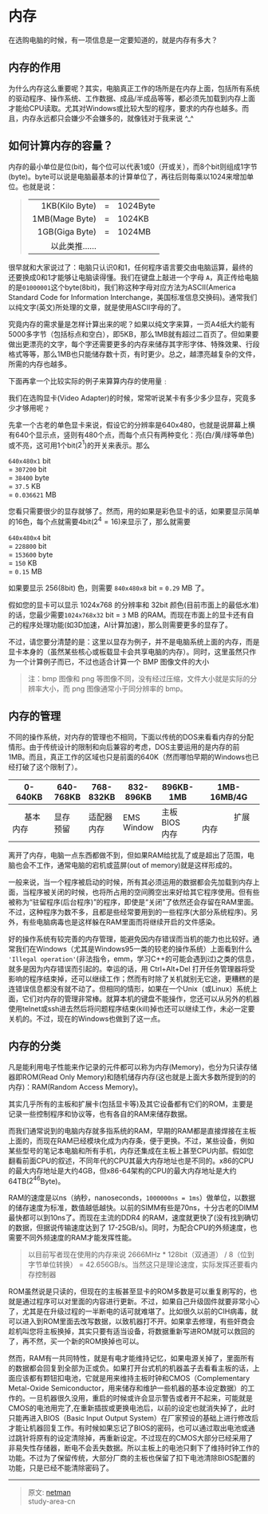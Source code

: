 # 内存

在选购电脑的时候，有一项信息是一定要知道的，就是内存有多大？

## 内存的作用

为什么内存这么重要呢？其实，电脑真正工作的场所是在内存上面，包括所有系统的驱动程序、操作系统、工作数据、成品/半成品等等，都必须先加载到内存上面才能给CPU读取。尤其对Windows或比较大型的程序，要求的内存也越多。而且，内存永远都只会嫌少不会嫌多的，就像钱对于我来说 ^_^

## 如何计算内存的容量？

内存的最小单位是位(bit)，每个位可以代表1或0（开或关），而8个bit则组成1字节(byte)。byte可以说是电脑最基本的计算单位了，再往后则每乘以1024来增加单位。也就是说：
> ||||
> | -------------: | :-: | :------- |
> | 1KB(Kilo Byte) |  =  | 1024Byte |
> | 1MB(Mage Byte) |  =  | 1024KB   |
> | 1GB(Giga Byte) |  =  | 1024MB   |
> | 以此类推……      |     |          |

很早就和大家说过了：电脑只认识0和1，任何程序语言要交由电脑运算，最终的还要换成0和1才能够让电脑读得懂。我们在键盘上敲进一个字母 `A`，真正传给电脑的是`01000001`这个byte(8bit)，我们称这种字母对应方法为ASCII(America Standard Code for Information Interchange，美国标准信息交换码)。通常我们以纯文字(英文)所处理的文章，就是使用ASCII字母的了。

究竟内存的需求量是怎样计算出来的呢？如果以纯文字来算，一页A4纸大约能有5000多字节（包括标点和空白），即5KB，那么1MB就有超过二百页了。但如果要做出更漂亮的文字，每个字还需要更多的内存来储存其字形字体、特殊效果、行段格式等等，那么1MB也只能储存数十页，有时更少。总之，越漂亮越复杂的文件，所需的内存也越多。

下面再拿一个比较实际的例子来算算内存的使用量﹕

我们在选购显卡(Video Adapter)的时候，常常听说某卡有多少多少显存，究竟多少才够用呢﹖

先拿一个古老的单色显卡来说，假设它的分辨率是640x480，也就是说屏幕上横有640个显示点，竖则有480个点，而每个点只有两种变化：亮(白/黄/绿等单色)或不亮，这可用1个bit($2^{1}$)的开关来表示。那么

`640x480x1` bit</br>
 = `307200` bit</br>
 = `38400` byte</br>
 = `37.5` KB</br>
 = `0.036621` MB

您看只需要很少的显存就够了。然而，用的如果是彩色显卡的话，如果要显示简单的16色，每个点就需要4bit($2^{4}=16$)来显示了，那么就需要

`640x480x4` bit</br>
 = `228800` bit</br>
 = `153600` byte</br>
 = `150` KB</br>
 = `0.15` MB

如果要显示 256(8bit) 色，则需要 `840x480x8` bit = `0.29` MB 了。

假如您的显卡可以显示 1024x768 的分辨率和 32bit 颜色(目前市面上的最低水准)的话，您最少需要`1024x768x32` bit = `3` MB 的RAM。而现在市面上的显卡还有自己的程序处理功能(如3D加速，AI计算加速)，那么则需要更多的显存了。

不过，请您要分清楚的是：这里以显存为例子，并不是电脑系统上面的内存，而是显卡本身的（虽然某些核心或板载显卡会共享电脑的内存）。同时，这里虽然只作为一个计算例子而已，不过也适合计算一个 BMP 图像文件的大小
> 注：bmp 图像和 png 等图像不同，没有经过压缩，文件大小就是实际的分辨率大小，而 png 图像通常小于同分辨率的 bmp。

## 内存的管理

不同的操作系统，对内存的管理也不相同，下面以传统的DOS来看看内存的分配情形。由于传统设计的限制和向后兼容的考虑，DOS主要运用的是内存的前1MB。而且，真正工作的区域也只是前面的640K（然而哪怕早期的Windows也已经打破了这个限制了）。

| 0-640KB | 640-</br>768KB | 768-</br>832KB | 832-</br>896KB  | 896KB-</br>1MB   | 1MB-</br>16MB/4G |
| ------- | --------- |---------- | ---------- | ----------- | ---------- |
| &ensp;&ensp;&ensp;基本内存&ensp;&ensp;&ensp; | 显存</br>预留   | 适配器</br>内存 | EMS</br>Window | 主板BIOS</br>内存 | &ensp;&ensp;&ensp;&ensp;&ensp;&ensp;&ensp;&ensp;扩展内存&ensp;&ensp;&ensp;&ensp;&ensp;&ensp;&ensp;&ensp; |

离开了内存，电脑一点东西都做不到，但如果RAM给扰乱了或是超出了范围，电脑也会不工作，通常电脑的宕机或蓝屏(out of memory)就是这样形成的。

一般来说，当一个程序被启动的时候，所有其必须运用的数据都会先加载到内存上面，当程序被关闭的时候，也将所占用的空间腾空出来好给其它程序使用。但有些被称为“驻留程序(后台程序)”的程序，即使是“关闭”了依然还会存留在RAM里面。不过，这种程序为数不多，且都是些经常要用到的一些程序(大部分系统程序)。另外，有些电脑病毒也是这样躲在RAM里面而将继续开启的文件感染。

好的操作系统有较完善的内存管理，能避免因内存错误而当机的能力也比较好。通常我们在Windows（尤其是Windows95一类的较老的操作系统）上面看到什么 `'Illegal operation'`(非法指令，emm，学习C++的可能会遇到过)之类的信息，就多是因为内存错误而引起的。幸运的话，用 Ctrl+Alt+Del 打开任务管理器将受影响的程序结束掉，还可以继续工作；然而有时除了关机就别无它途，更糟糕的是连错误信息都没有就不动了。但相同的情形，如果在一个Unix（或Linux）系统上面，它们对内存的管理非常棒。就算本机的键盘不能操作，您还可以从另外的机器使用telnet或ssh进去然后将问题程序结束(kill)掉也还可以继续工作，未必一定要关机的。不过，现在的Windows也做到了这一点。

## 内存的分类

凡是能利用电子性能来作记录的元件都可以称为内存(Memory)，也分为只读存储器即ROM(Read Only Memory)和随机储存内存(这也就是上面大多数所提到的的内存)：RAM(Random Access Memory)。

其实几乎所有的主板和扩展卡(包括显卡等)及其它设备都有它们的ROM，主要是记录一些控制程序和协议等，也有各自的RAM来储存数据。

而我们通常说到的电脑内存就多指系统的RAM，早期的RAM都是直接焊接在主板上面的，而现在RAM已经模块化成为内存条，便于更换。不过，某些设备，例如某些型号的笔记本电脑和所有手机，内存还集成在主板上甚至CPU内部。假如您翻看前面CPU的叙述，不同年代的CPU其最大内存地址也是不同的。x86的CPU的最大内存地址是大约4GB，但x86-64架构的CPU的最大内存地址是大约64TB($2^{46}$Byte)。

RAM的速度是以ns（纳秒，nanoseconds，`1000000ns = 1ms`）做单位，以数据的储存速度为标准，数值越低越快。以前的SIMM有些是70ns，十分古老的DIMM最快都可以到10ns了。而现在主流的DDR4 的RAM，速度就更快了(没有找到确切的数据，但据说传输速度达到了 17-25GB/s)。同时，为配合CPU的外频速度，也需要不同外频速度的RAM才能发挥性能。

>以目前写者现在使用的内存来说 2666MHz * 128bit（双通道） / 8（位到字节单位转换） = 42.656GB/s。当然这只是理论速度，实际发挥还要看内存控制器

ROM虽然说是只读的，但现在的主板甚至显卡的ROM多数是可以重复刷写的，也就是通过程序可以对里面的内容进行更新。不过，如果自己升级固件就要非常小心了，尤其是在升级过程的一半断电的话可就难堪了。比如很久以前的CIH病毒，就可以进入到ROM里面去改写数据，以致机器打不开。如果拿去修理，有些奸商会趁机叫您将主板换掉，其实只要有适当设备，将数据重新写进ROM就可以救回的了，再不然，买一个新的ROM换掉也可以。

然而，RAM有一共同特性，就是有电才能维持记忆，如果电源关掉了，里面所有的数据都会回复到全部为正或负。如果打开台式机的机器盖子去看看主板的话，上面应该都有颗钮扣电池，它就是用来维持主板时钟和CMOS（Complementary Metal-Oxide Semiconductor，用来储存和维护一些机器的基本设定数据）的工作的。一旦机器很久没用，重启的时候或许会显示警告或者开不起来，可能就是CMOS的电池用完了,在重新插拔或更换电池后，以前的设定也就消失掉了，此时只能再进入BIOS（Basic Input Output System）在厂家预设的基础上进行修改后才能让机器回复工作。有时候如果忘记了BIOS的密码，也可以通过取出电池或通过跳针将原有的设定清除掉，再重新设定。不过现在的CMOS大部分已经采用了非易失性存储器，断电不会丢失数据。所以主板上的电池只剩下了维持时钟工作的功能。不过为了保留传统，大部分厂商的主板也保留了扣下电池清除BIOS配置的功能，只是已经不能清除密码了。

---
> 原文: [netman](http://www.study-area.org/compu/compu_mem.htm)</br>
> study-area-cn
